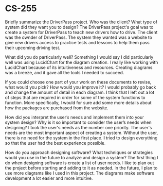 # CS-255
Briefly summarize the DriverPass project. Who was the client? What type of system did they want you to design?
The DriverPass project's goal was to create a system for DriverPass to teach new drivers how to drive. The client was the ownder of DriverPass. The system they wanted was a website to give new drivers access to practice tests and lessons to help them pass their upcoming driving test.

What did you do particularly well?
Something I would say I did particularly well was using LucidChart for the diagram creation. I really like working with LucidChart because of its intuitiveness and resources. Creating diagrams was a breeze, and it gave all the tools I needed to succeed.

If you could choose one part of your work on these documents to revise, what would you pick? How would you improve it?
I would probably go back and change the amount of detail in each diagram. I think that I left out a lot of steps that are required in order for some of the system functions to function. More specifically, I would for sure add some more details about how the packages are purchased from the website.

How did you interpret the user’s needs and implement them into your system design? Why is it so important to consider the user’s needs when designing?
I took the user's needs as the number one priority. The user's needs are the most important aspect of creating a system. Without the user, there is no need for the system in the first place. I tried to design everything so that the user had the best experience possible.

How do you approach designing software? What techniques or strategies would you use in the future to analyze and design a system?
The first thing I do when designing software is create a list of user needs. I like to plan out the project before starting and adding to it as needed. In the future, I plan to use more diagrams like I used in this project. The diagrams make software development a lot easier and more intuitive.
